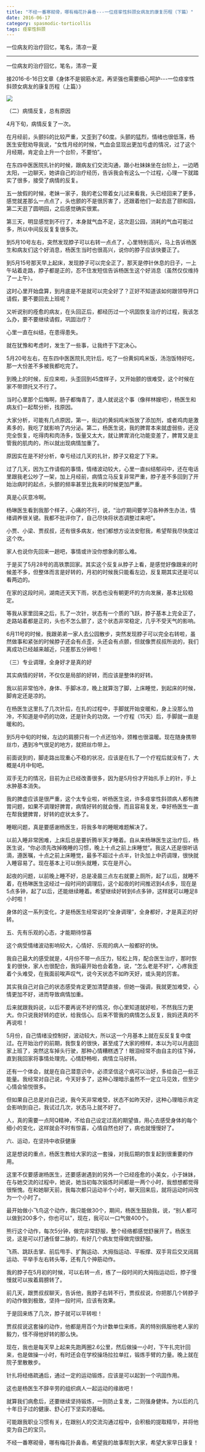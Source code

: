 ```yaml
---
title: "不经一番寒砌骨，哪有梅花扑鼻香---一位痉挛性斜颈女病友的康复历程（下篇）"
date: 2016-06-17
category: spasmodic-torticollis
tags: 痉挛性斜颈
---
```


一位病友的治疗回忆，笔名，清凉一夏

***

一位病友的治疗回忆，笔名，清凉一夏

接2016-6-16日文章《身体不是钢筋水泥，再坚强也需要细心呵护---一位痉挛性斜颈女病友的康复历程（上篇）》

![](/media/2016/06/17-01.jpg)

（二）病情反复，总有原因

4月下旬，病情反复了一次。

在月经前，头颤抖的比较严重，又歪到了60度。头颤的猛烈，情绪也很低落，杨医生安慰劝导我说，“女性月经的时候，气血会显现出更加亏虚的情况，过了这个月经期，肯定会上升一个台阶，不要怕”。

在东四中医医院扎针的时候，跟病友们交流沟通，跟小杜妹妹坐在台阶上，一边晒太阳，一边聊天，她讲自己的治疗经历，告诉我会有这么一个过程，心理一下就踏实了很多，接受了病情的反复。

五一放假的时候，老妹一家子，我的老公带着女儿过来看我，头已经回来了更多，感觉就差那么一点点了，头也颤的不是很厉害了，还跟着他们一起去逛了颐和园，第二天逛了圆明园，之后感觉确实很累。

第三天，明显感觉到不行了，本身就气血不足，这次逛公园，消耗的气血可能过多，所以中间反反复复很多次。

到5月10号左右，突然发现脖子可以右转一点点了，心里特别高兴，马上告诉杨医生和病友们这个好消息，杨医生当时也很高兴，说你的脖子应该快要正了。

到5月15号那天早上起床，发现脖子可以完全正了，那天是停针休息的日子，一上午站着走路，脖子都是正的，忍不住发短信告诉杨医生这个好消息（虽然仅仅维持了一上午）。

这时心里开始盘算，到月底是不是就可以完全好了？正好不知道该如何跟领导开口请假，要不要回去上班呢？

又听说别的痊愈的病友，在头回正后，都经历过一个巩固恢复治疗的过程，我该怎么办，要不要继续请假，巩固治疗？

心里一直在纠结，在患得患失。

就在犹豫和考虑时，发生了一些事，让我终于下定决心。

5月20号左右，在东四中医医院扎完针后，吃了一份黄焖鸡米饭，汤泡饭特好吃，那一大份差不多被我都吃完了。

到晚上的时候，反应来啦，头歪回到45度样子，又开始颤的很难受，这个时候在家不带颈托又不行了。

当时心里那个后悔啊，肠子都悔青了，逢人就说这个事（像祥林嫂吧），杨医生和病友们一起帮分析，找原因。

大家分析，可能有几点原因，第一，街边的黄焖鸡米饭放了添加剂，或者鸡肉是激素多的，我吃了就影响了内分泌。第二，杨医生说，我的脾胃本来就虚弱些，还没完全恢复，吃得肉和肉汤多，饭量又太大，就让脾胃消化功能变差了，脾胃又是主管我的肌肉的，所以就出现病情加重了。

原因实在是不好分析，幸亏经过几天的扎针，脖子又稳定了下来。

过了几天，因为工作请假的事情，情绪波动较大，心里一直纠结郁闷中，还在电话里跟我老公吵了一架，加上月经前，病情立马反复非常严重，脖子差不多回到了开始治病时的起点，头颤的频率甚至比我来的时候更加严重。

真是心灰意冷啊。

杨琳医生看到我那个样子，心痛的不行，说，“治疗期间要学习各种养生办法，情绪调养很关键。我都不批评你了，自己尽快将状态调整过来吧”。

小贾、小梁、贾叔叔，还有很多病友，他们都想方设法安慰我，希望帮我尽快度过这个坎。

家人也说你先回来一趟吧，事情或许没你想象的那么难。

于是买了5月28号的高铁票回家。其实这个反复从脖子上看，是感觉好像跟来的时候差不多，但整体而言是好转的，月初的时候我只能看左边，反复期其实还是可以看两边的。

在家的这段时间，湖南还天天下雨，状态也没有朝更坏的方向发展，基本比较稳定。

等我从家里回来之后，扎了一次针，状态有一个质的飞跃，脖子基本上完全正了，走路站着都是正的，头也不怎么颤了，这个状态非常稳定，几乎不受天气的影响。

6月11号的时候，我跟弟弟一家人去公园散步，突然发现脖子可以完全右转啦，虽然做事和紧张的时候脖子还会有点歪，头还会有点颤，但就像贾叔叔所说的，我们离成功已经越来越近，只差那五分钟啦！

（三）专业调理，全身好才是真的好

其实病情的好转，不仅仅是局部的好转，而应该是整体的好转。

我以前非常怕冷，身体、手脚冰凉，晚上就算泡了脚，上床睡觉，到起床的时候，脚肯定还是凉的。

在杨医生这里扎了几次针后，在扎的过程中，手脚就开始变暖和，身上没那么怕冷，不知道是中药的功效，还是针灸的功效。一个疗程（15天）后，手脚就一直是暖和的。

到5月中旬的时候，左边的肩膀只有一个点还怕冷，颈椎也很温暖。现在随身携带丝巾，遇到冷气很足的地方，就把丝巾带上。

前面说到的，脚走路出现重心不稳的状况，应该是在扎了一个疗程后就没有了，大概是4月中旬吧。

双手无力的情况，目前为止已经改善很多，因为是5月份才开始扎手上的针，手上水肿基本消失。

我的脾虚应该是很严重，这个太专业啦，听杨医生说，许多痉挛性斜颈病人都有脾胃问题，如果不调理好脾胃，病情好转的就会慢，而且容易复发，幸好杨医生一直在帮我健脾胃，好转的症状太多了。

睡眠问题，真是要感谢杨医生，将我多年的睡眠难题解决了。

以前入睡非常困难，上床后总是要折腾半天才睡着。自从来杨琳医生这治疗后，杨医生说，“你必须先改掉晚睡的习惯，晚上十点之前上床睡觉”。我这人还是很听话滴，遵医嘱，十点之前上床睡觉，最多不超过十点半，针灸加上中药调理，很快就入睡容易了。现在基本上可以倒头就睡，实在是开心。

起夜的问题，以前晚上睡不好，总是凌晨三点左右就要上厕所，起了以后，就睡不着，在杨琳医生这经过一段时间的调理后，这个起夜的时间推迟到4点多，现在是5点多钟，起了以后，还能继续睡着。希望继续好转到6点多钟，这样就可以睡足8小时啦！

身体的这一系列变化，才是杨医生经常说的“全身调理”，全身都好，才是真正的好转。

五、先有乐观的心态，才能期待惊喜

这个病受情绪波动影响较大，心情好、乐观的病人一般都好的快。

我自己最大的感受就是，4月份不带一点压力，轻松上阵，配合医生治疗，那时恢复的很快，家人也很配合，我妈最开始也会着急，说，“怎么老是不好”，心疼我歪着个头难受，在我面前唉声叹气，说今天状态不如昨天好，或头晃的厉害。

其实我自己对自己的状态感受肯定更加清楚直接，但她一强调，我就更加难受，心情更加不好，进而导致病情加重。

后来就跟我妈说，以后不要再说不好的情况，你心里知道就好啦，不然我压力更大。你只说我好转的症状，给我信心。后来不管我的病情怎么反复，我妈还真的不再说啦！

5月份，自己情绪没控制好，波动较大，所以这一个月基本上就在反反复复中度过。在开始治疗的前期，我恢复的很快，甚至成了大家的榜样，本以为可以月底回家上班了，突然这车掉头行驶，那种心情糟糕透了！眼泪经常不由自主的往下掉，直到我回家将事情处理完。心情舒畅啦，病情立马好转。

还有一个体会，就是在自己潜意识中，必须坚信这个病可以治好，多给自己一些正能量。我经常对自己说，今天好多了，这种心理暗示虽然不一定立马见效，但至少心情会愉悦很多。

但如果自己总是对自己说，我今天非常难受，状态不如昨天好，这种心理暗示肯定会影响到自己，我试过几次，状态马上就不好了。

人，真的需要一点阿Q精神，不给自己设定过高的期望值，用心去感受身体的每个细小的变化，这样就会不时有惊喜，心情自然也好了，病也就慢慢好了。

六、运动，在坚持中收获健康

这是想说的重点，杨医生教给大家的这一套操，对我后期的恢复起到很重要的作用。

这里不仅要感谢杨医生，还要感谢遇到的另外一个已经痊愈的小美女，小于妹妹，在与她交流的过程中，她说，她当初每次锻炼时间都是一两个小时，我想想都觉得很惭愧。在和她聊天前，我每次都只运动半个小时，聊天回来后，就将运动时间改为一个小时了。

最开始做小飞鸟这个动作，我只能做30个，期间，杨医生鼓励我，说，“别人都可以做到200多个，你也可以”，现在，我可以一口气做400个。

熊行这个动作，每次5分钟，做完非常舒服，整个经络都感觉舒展开了。杨医生说，这是可以打通任督二脉的，有好几个病友觉得做完很舒服。

飞燕、跳跃击掌、前后甩手、扩胸运动、大拇指运动、平板撑、双手背后交叉阔肩运动、平举手左右转头等，还有几个抻筋动作。

我的脖子在5月初的时候，可以右转一点，练了一段时间的大拇指运动后，脖子慢慢就可以挨着肩膀转了。

前几天，跟贾叔叔聊天，告诉他，我脖子右转不行，贾叔叔说，你把那几个转脖子的动作做到极致，坚持一段时间，应该有效果。

于是回来练了几次，脖子就可以平转啦！

贾叔叔说这套操的动作，他都是用百个为计数单位来练，真的特别佩服他老人家的毅力，怪不得他好转的那么快。

现在，我也是每天早上起来先跑两圈2.6公里，然后做操一小时，下午扎完针回来，也是做操一小时，有时还会在学校操场拉拉单扛，锻炼手臂的力量。晚上就在院子里散散步。

针扎将经络疏通后，通过一定的运动锻炼，应该是可以起到一个巩固作用。

这也是杨医生不辞辛劳的组织病人一起运动的缘故吧！

就算我们病愈后，还要继续坚持锻炼，一则防止复发，二则强身健体。为以后的几十年日子过的健康、舒心打下坚实的基础。

可能跟我职业习惯有关，在跟别人的交流沟通过程中，会积极的提取精华，并将他变为自己的宝贝。

不经一番寒砌骨，哪有梅花扑鼻香。希望我的故事帮到大家，希望大家早日康复！

